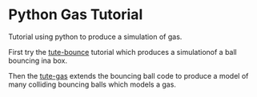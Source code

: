 # Python Gas Tutorial

Tutorial using python to produce a simulation of gas.


First try the [tute-bounce](tute-bounce.md) tutorial which produces a 
simulationof a ball bouncing ina box. 

Then the [tute-gas](tute-gas.md) extends the bouncing ball code to produce
a model of many colliding bouncing balls which models a gas. 



